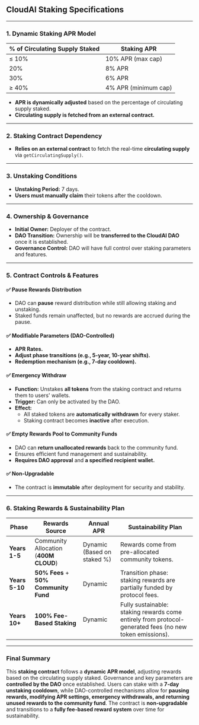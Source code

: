 ## CloudAI Staking Specifications

---

### **1. Dynamic Staking APR Model**
| % of Circulating Supply Staked | Staking APR |
|--------------------------------|-------------|
| ≤ 10%                         | 10% APR (max cap) |
| 20%                            | 8% APR |
| 30%                            | 6% APR |
| ≥ 40%                          | 4% APR (minimum cap) |

- **APR is dynamically adjusted** based on the percentage of circulating supply staked.  
- **Circulating supply is fetched from an external contract.**  

---

### **2. Staking Contract Dependency**  
- **Relies on an external contract** to fetch the real-time **circulating supply** via `getCirculatingSupply()`.  

---

### **3. Unstaking Conditions**  
- **Unstaking Period:** 7 days.  
- **Users must manually claim** their tokens after the cooldown.  

---

### **4. Ownership & Governance**  
- **Initial Owner:** Deployer of the contract.  
- **DAO Transition:** Ownership will be **transferred to the CloudAI DAO** once it is established.  
- **Governance Control:** DAO will have full control over staking parameters and features.  

---

### **5. Contract Controls & Features**  

#### ✅ **Pause Rewards Distribution**  
- DAO can **pause** reward distribution while still allowing staking and unstaking.  
- Staked funds remain unaffected, but no rewards are accrued during the pause.  

#### ✅ **Modifiable Parameters (DAO-Controlled)**  
- **APR Rates.**  
- **Adjust phase transitions (e.g., 5-year, 10-year shifts).**  
- **Redemption mechanism (e.g., 7-day cooldown).**  

#### ✅ **Emergency Withdraw**  
- **Function:** Unstakes **all tokens** from the staking contract and returns them to users' wallets.  
- **Trigger:** Can only be activated by the DAO.  
- **Effect:**  
  - All staked tokens are **automatically withdrawn** for every staker.  
  - Staking contract becomes **inactive** after execution.  

#### ✅ **Empty Rewards Pool to Community Funds**  
- DAO can **return unallocated rewards** back to the community fund.  
- Ensures efficient fund management and sustainability.  
- **Requires DAO approval** and **a specified recipient wallet.**  

#### ✅ **Non-Upgradable**  
- The contract is **immutable** after deployment for security and stability.  

---

### **6. Staking Rewards & Sustainability Plan**  

| **Phase**  | **Rewards Source**                     | **Annual APR** | **Sustainability Plan** |
|------------|---------------------------------|----------------|----------------------|
| **Years 1-5**  | Community Allocation (**400M CLOUD**) | Dynamic (Based on staked %)| Rewards come from pre-allocated community tokens. |
| **Years 5-10** | **50% Fees** + **50% Community Fund** | Dynamic | Transition phase: staking rewards are partially funded by protocol fees. |
| **Years 10+**  | **100% Fee-Based Staking** | Dynamic | Fully sustainable: staking rewards come entirely from protocol-generated fees (no new token emissions). |

---

### **Final Summary**  
This **staking contract** follows a **dynamic APR model**, adjusting rewards based on the circulating supply staked. Governance and key parameters are **controlled by the DAO** once established. Users can stake with a **7-day unstaking cooldown**, while DAO-controlled mechanisms allow for **pausing rewards, modifying APR settings, emergency withdrawals, and returning unused rewards to the community fund**. The contract is **non-upgradable** and transitions to a **fully fee-based reward system** over time for sustainability.  

